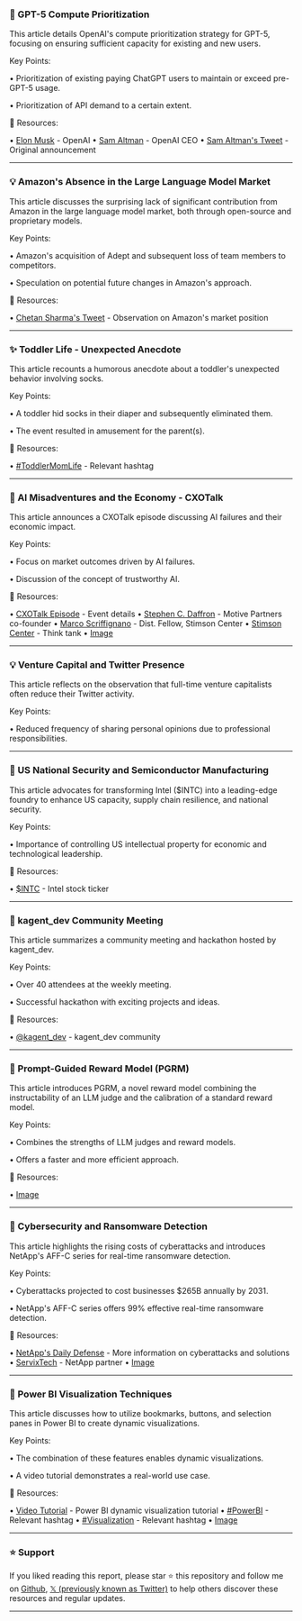### 🤖 GPT-5 Compute Prioritization

This article details OpenAI's compute prioritization strategy for GPT-5, focusing on ensuring sufficient capacity for existing and new users.

Key Points:

• Prioritization of existing paying ChatGPT users to maintain or exceed pre-GPT-5 usage.


• Prioritization of API demand to a certain extent.



🔗 Resources:

• [Elon Musk](https://x.com/awadallah) - OpenAI
• [Sam Altman](https://x.com/sama) - OpenAI CEO
• [Sam Altman's Tweet](https://x.com/sama/status/1955077002945585333) - Original announcement


---
### 💡 Amazon's Absence in the Large Language Model Market

This article discusses the surprising lack of significant contribution from Amazon in the large language model market, both through open-source and proprietary models.

Key Points:

• Amazon's acquisition of Adept and subsequent loss of team members to competitors.


• Speculation on potential future changes in Amazon's approach.



🔗 Resources:

• [Chetan Sharma's Tweet](https://x.com/chetanp/status/1955442019373031714) - Observation on Amazon's market position


---
### ✨ Toddler Life - Unexpected Anecdote

This article recounts a humorous anecdote about a toddler's unexpected behavior involving socks.

Key Points:

• A toddler hid socks in their diaper and subsequently eliminated them.


• The event resulted in amusement for the parent(s).


🔗 Resources:

• [#ToddlerMomLife](https://x.com/hashtag/ToddlerMomLife?src=hashtag_click) - Relevant hashtag


---
### 🤖 AI Misadventures and the Economy - CXOTalk

This article announces a CXOTalk episode discussing AI failures and their economic impact.

Key Points:

• Focus on market outcomes driven by AI failures.


• Discussion of the concept of trustworthy AI.


🔗 Resources:

• [CXOTalk Episode](https://cxotalk.com/episode/ai-misadventures-and-the-adversarial-economy…) - Event details
• [Stephen C. Daffron](https://cxotalk.com/episode/ai-misadventures-and-the-adversarial-economy…) - Motive Partners co-founder
• [Marco Scriffignano](https://x.com/Scriffignano1) - Dist. Fellow, Stimson Center
• [Stimson Center](https://x.com/StimsonCenter) - Think tank
• [Image](https://pbs.twimg.com/media/GyMfJ_fbMAASq4p?format=png&name=small)


---
### 💡  Venture Capital and Twitter Presence

This article reflects on the observation that full-time venture capitalists often reduce their Twitter activity.

Key Points:

• Reduced frequency of sharing personal opinions due to professional responsibilities.



---
### 🤖 US National Security and Semiconductor Manufacturing

This article advocates for transforming Intel ($INTC) into a leading-edge foundry to enhance US capacity, supply chain resilience, and national security.

Key Points:

• Importance of controlling US intellectual property for economic and technological leadership.



🔗 Resources:

• [$INTC](https://x.com/search?q=%24INTC&src=cashtag_click) - Intel stock ticker


---
### 🚀 kagent_dev Community Meeting

This article summarizes a community meeting and hackathon hosted by kagent_dev.

Key Points:

• Over 40 attendees at the weekly meeting.


• Successful hackathon with exciting projects and ideas.



🔗 Resources:

• [@kagent_dev](https://x.com/kagent_dev) - kagent_dev community


---
### 🤖 Prompt-Guided Reward Model (PGRM)

This article introduces PGRM, a novel reward model combining the instructability of an LLM judge and the calibration of a standard reward model.

Key Points:

• Combines the strengths of LLM judges and reward models.


• Offers a faster and more efficient approach.


🔗 Resources:

• [Image](https://pbs.twimg.com/media/GyLTEVabUAE8ml4?format=png&name=small)


---
### 🤖 Cybersecurity and Ransomware Detection

This article highlights the rising costs of cyberattacks and introduces NetApp's AFF-C series for real-time ransomware detection.

Key Points:

• Cyberattacks projected to cost businesses $265B annually by 2031.


• NetApp's AFF-C series offers 99% effective real-time ransomware detection.


🔗 Resources:

• [NetApp's Daily Defense](https://ntap.com/3HtdHGx) - More information on cyberattacks and solutions
• [ServixTech](https://x.com/ServixTech) - NetApp partner
• [Image](https://pbs.twimg.com/ext_tw_video_thumb/1955373803644620801/pu/img/mt7ruQr0BjW_FGM_.jpg)


---
### 🚀 Power BI Visualization Techniques

This article discusses how to utilize bookmarks, buttons, and selection panes in Power BI to create dynamic visualizations.

Key Points:

• The combination of these features enables dynamic visualizations.


• A video tutorial demonstrates a real-world use case.



🔗 Resources:

• [Video Tutorial](https://youtu.be/Ptf-LtVnqZ0) - Power BI dynamic visualization tutorial
• [#PowerBI](https://x.com/hashtag/PowerBI?src=hashtag_click) - Relevant hashtag
• [#Visualization](https://x.com/hashtag/Visualization?src=hashtag_click) - Relevant hashtag
• [Image](https://pbs.twimg.com/media/GyLOuJkXoAA9joj?format=jpg&name=small)


---

### ⭐️ Support

If you liked reading this report, please star ⭐️ this repository and follow me on [Github](https://github.com/Drix10), [𝕏 (previously known as Twitter)](https://x.com/DRIX_10_) to help others discover these resources and regular updates.

---